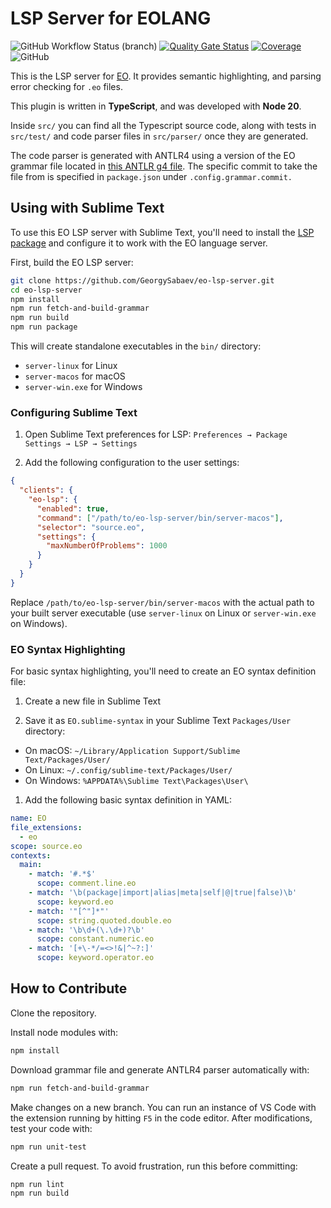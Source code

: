 # LSP Server for EOLANG

![GitHub Workflow Status (branch)](https://img.shields.io/github/actions/workflow/status/GeorgySabaev/eo-lsp-server/build.yml?branch=master)
[![Quality Gate Status](https://sonarcloud.io/api/project_badges/measure?project=GeorgySabaev_eo-lsp-server&metric=alert_status)](https://sonarcloud.io/summary/new_code?id=GeorgySabaev_eo-lsp-server)
[![Coverage](https://sonarcloud.io/api/project_badges/measure?project=GeorgySabaev_eo-lsp-server&metric=coverage)](https://sonarcloud.io/summary/new_code?id=GeorgySabaev_eo-lsp-server)
![GitHub](https://img.shields.io/github/license/GeorgySabaev/eo-lsp-server)

This is the LSP server for [EO](https://github.com/objectionary/eo).
It provides semantic highlighting, and parsing error checking for `.eo` files.

This plugin is written in **TypeScript**, and was developed with **Node 20**.

Inside `src/` you can find all the Typescript source code, along with tests
in `src/test/` and code parser files in `src/parser/` once they are generated.

The code parser is generated with ANTLR4 using a version of the EO grammar
file located in [this ANTLR g4 file][g4].
The specific commit to take the file from is specified in `package.json` under `.config.grammar.commit.`

## Using with Sublime Text

To use this EO LSP server with Sublime Text, you'll need to install
the [LSP package] and configure it to work with the EO language server.

First, build the EO LSP server:

```bash
git clone https://github.com/GeorgySabaev/eo-lsp-server.git
cd eo-lsp-server
npm install
npm run fetch-and-build-grammar
npm run build
npm run package
```

This will create standalone executables in the `bin/` directory:

* `server-linux` for Linux
* `server-macos` for macOS
* `server-win.exe` for Windows

### Configuring Sublime Text

1. Open Sublime Text preferences for LSP:
`Preferences → Package Settings → LSP → Settings`

1. Add the following configuration to the user settings:

```json
{
  "clients": {
    "eo-lsp": {
      "enabled": true,
      "command": ["/path/to/eo-lsp-server/bin/server-macos"],
      "selector": "source.eo",
      "settings": {
        "maxNumberOfProblems": 1000
      }
    }
  }
}
```

Replace `/path/to/eo-lsp-server/bin/server-macos` with the actual path
to your built server executable
(use `server-linux` on Linux or `server-win.exe` on Windows).

### EO Syntax Highlighting

For basic syntax highlighting, you'll need to create an EO syntax definition file:

1. Create a new file in Sublime Text

1. Save it as `EO.sublime-syntax` in your Sublime Text `Packages/User` directory:

* On macOS: `~/Library/Application Support/Sublime Text/Packages/User/`
* On Linux: `~/.config/sublime-text/Packages/User/`
* On Windows: `%APPDATA%\Sublime Text\Packages\User\`

1. Add the following basic syntax definition in YAML:

```yaml
name: EO
file_extensions:
  - eo
scope: source.eo
contexts:
  main:
    - match: '#.*$'
      scope: comment.line.eo
    - match: '\b(package|import|alias|meta|self|@|true|false)\b'
      scope: keyword.eo
    - match: '"[^"]*"'
      scope: string.quoted.double.eo
    - match: '\b\d+(\.\d+)?\b'
      scope: constant.numeric.eo
    - match: '[+\-*/=<>!&|^~?:]'
      scope: keyword.operator.eo
```

## How to Contribute

Clone the repository.

Install node modules with:

```bash
npm install
```

Download grammar file and generate ANTLR4 parser automatically with:

```bash
npm run fetch-and-build-grammar
```

Make changes on a new branch.
You can run an instance of VS Code with the extension running by hitting `F5`
in the code editor.
After modifications, test your code with:

```bash
npm run unit-test
```

Create a pull request. To avoid frustration, run this before committing:

```bash
npm run lint
npm run build
```

[g4]: https://raw.githubusercontent.com/objectionary/eo/master/eo-parser/src/main/antlr4/org/eolang/parser/Eo.g4
[LSP package]: https://packagecontrol.io/packages/LSP
